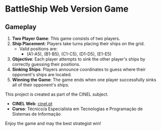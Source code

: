 # BattleShip Web Version Game

## Gameplay

1. **Two Player Game**: This game consists of two players.
2. **Ship Placement**: Players take turns placing their ships on the grid.
   - Valid positions are:
     - (A1-A5), (B1-B5), (C1-C5), (D1-D5), (E1-E5)
3. **Objective**: Each player attempts to sink the other player's ships by correctly guessing their positions.
4. **Sinking Ships**: Players announce coordinates to guess where their opponent's ships are located.
5. **Winning the Game**: The game ends when one player successfully sinks all of their opponent's ships.

This project is created as part of the CINEL subject.

- **CINEL Web**: [cinel.pt](https://www.cinel.pt)
- **Curso**: Técnico/a Especialista em Tecnologias e Programação de Sistemas de Informação

Enjoy the game and may the best strategist win!
